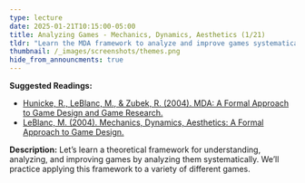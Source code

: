 ```yaml
---
type: lecture
date: 2025-01-21T10:15:00-05:00
title: Analyzing Games - Mechanics, Dynamics, Aesthetics (1/21)
tldr: "Learn the MDA framework to analyze and improve games systematically."
thumbnail: /_images/screenshots/themes.png
hide_from_announcments: true
---
```

**Suggested Readings:**
- [Hunicke, R., LeBlanc, M., & Zubek, R. (2004). MDA: A Formal Approach to Game Design and Game Research.](https://algorithmancy.8kindsoffun.com/MDAnwu.ppt)
- [LeBlanc, M. (2004). Mechanics, Dynamics, Aesthetics: A Formal Approach to Game Design.](http://algorithmancy.8kindsoffun.com/MDAnwu.ppt)

**Description:**
Let’s learn a theoretical framework for understanding, analyzing, and improving games by analyzing them systematically. We’ll practice applying this framework to a variety of different games.
